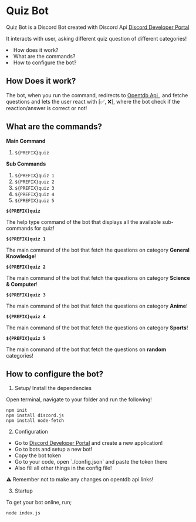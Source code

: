 # Quiz Bot

Quiz Bot is a Discord Bot created with Discord Api <a href="https://discord.com/developers/docs/intro">Discord Developer Portal</a>

It interacts with user, asking different quiz question of different categories!

<li> How does it work?</li>
<li> What are the commands?</li>
<li> How to configure the bot?</li>

## How Does it work?

The bot, when you run the command, redirects to <a href="https://opentdb.com"> Opentdb Api </a>, and fetche questions and lets the user react with [✅, ❌], where the bot check if the reaction/answer is correct or not!

## What are the commands?

**Main Command**

1. `${PREFIX}quiz`

**Sub Commands**

1. `${PREFIX}quiz 1`
2. `${PREFIX}quiz 2`
3. `${PREFIX}quiz 3`
4. `${PREFIX}quiz 4`
5. `${PREFIX}quiz 5`


**`${PREFIX}quiz`**

The help type command of the bot that displays all the available sub-commands for quiz!

**`${PREFIX}quiz 1`**

The main command of the bot that fetch the questions on category __General Knowledge__!

**`${PREFIX}quiz 2`**

The main command of the bot that fetch the questions on category __Science & Computer__!

**`${PREFIX}quiz 3`**

The main command of the bot that fetch the questions on category __Anime__!

**`${PREFIX}quiz 4`**

The main command of the bot that fetch the questions on category __Sports__!

**`${PREFIX}quiz 5`**

The main command of the bot that fetch the questions on __random__ categories!

## How to configure the bot?

1. Setup/ Install the dependencies 

Open terminal, navigate to your folder and run the following!
```
npm init
npm install discord.js
npm install node-fetch
```

2. Configuration

<ul>
    <li>Go to <a href="https://discord.com/developers/applications">Discord Developer Portal</a> and create a new application!</li>
    <li>Go to bots and setup a new bot!</li>
    <li>Copy the bot token</li>
    <li>Go to your code, open `./config.json` and paste the token there</li>
    <li>Also fill all other things in the config file!</li>
</ul>

⚠ Remember not to make any changes on opentdb api links!

3. Startup

To get your bot online, run;
```
node index.js
```
